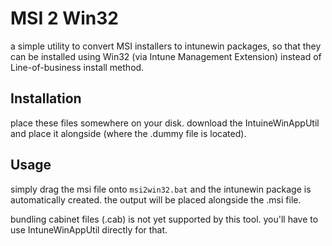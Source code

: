 # MSI 2 Win32

a simple utility to convert MSI installers to intunewin packages, so that they can be installed using Win32 (via Intune Management Extension) instead of Line-of-business install method.

## Installation

place these files somewhere on your disk. 
download the IntuineWinAppUtil and place it alongside (where the .dummy file is located).

## Usage

simply drag the msi file onto `msi2win32.bat` and the intunewin package is automatically created.
the output will be placed alongside the .msi file.

bundling cabinet files (.cab) is not yet supported by this tool. 
you'll have to use IntuneWinAppUtil directly for that.
